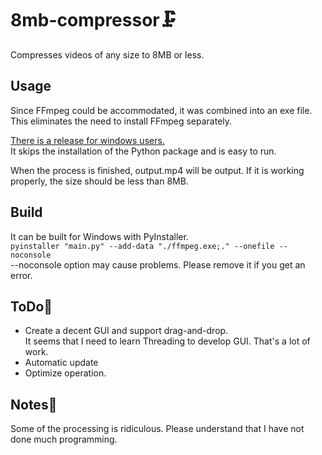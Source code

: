 # 8mb-compressor🗜
Compresses videos of any size to 8MB or less.

## Usage
Since FFmpeg could be accommodated, it was combined into an exe file. <br>
This eliminates the need to install FFmpeg separately.<br>


<a href="https://github.com/fujilix/8mb-compressor/releases/tag/v1.0">There is a release for windows users.</a><br>
It skips the installation of the Python package and is easy to run.

 When the process is finished, output.mp4 will be output. If it is working properly, the size should be less than 8MB.
 
## Build
It can be built for Windows with PyInstaller.<br>
`pyinstaller "main.py" --add-data "./ffmpeg.exe;." --onefile --noconsole`<br>
 --noconsole option may cause problems. Please remove it if you get an error.
## ToDo📝
- Create a decent GUI and support drag-and-drop.<br>
  It seems that I need to learn Threading to develop GUI. That's a lot of work.
- Automatic update
- Optimize operation.

## Notes🙏
Some of the processing is ridiculous. Please understand that I have not done much programming.

